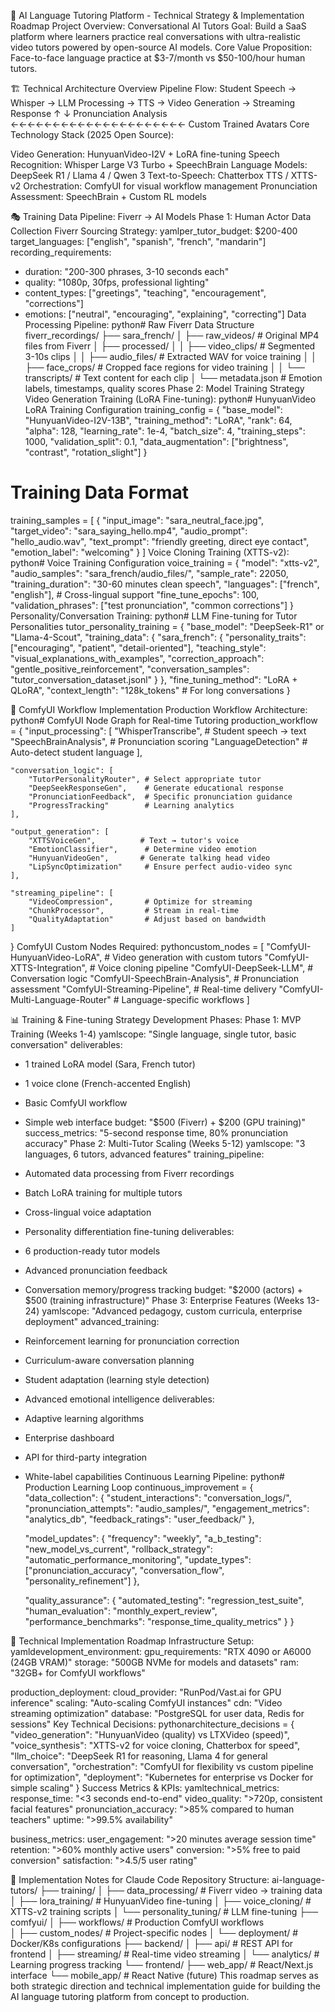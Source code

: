 🎯 AI Language Tutoring Platform - Technical Strategy & Implementation Roadmap
Project Overview: Conversational AI Tutors
Goal: Build a SaaS platform where learners practice real conversations with ultra-realistic video tutors powered by open-source AI models.
Core Value Proposition: Face-to-face language practice at $3-7/month vs $50-100/hour human tutors.

🏗️ Technical Architecture Overview
Pipeline Flow:
Student Speech → Whisper → LLM Processing → TTS → Video Generation → Streaming Response
     ↑                                                      ↓
Pronunciation Analysis ←←←←←←←←←←←←←←←←←←←←← Custom Trained Avatars
Core Technology Stack (2025 Open Source):

Video Generation: HunyuanVideo-I2V + LoRA fine-tuning
Speech Recognition: Whisper Large V3 Turbo + SpeechBrain
Language Models: DeepSeek R1 / Llama 4 / Qwen 3
Text-to-Speech: Chatterbox TTS / XTTS-v2
Orchestration: ComfyUI for visual workflow management
Pronunciation Assessment: SpeechBrain + Custom RL models

🎭 Training Data Pipeline: Fiverr → AI Models
Phase 1: Human Actor Data Collection
Fiverr Sourcing Strategy:
yamlper_tutor_budget: $200-400
target_languages: ["english", "spanish", "french", "mandarin"]
recording_requirements:
  - duration: "200-300 phrases, 3-10 seconds each"
  - quality: "1080p, 30fps, professional lighting"
  - content_types: ["greetings", "teaching", "encouragement", "corrections"]
  - emotions: ["neutral", "encouraging", "explaining", "correcting"]
Data Processing Pipeline:
python# Raw Fiverr Data Structure
fiverr_recordings/
├── sara_french/
│   ├── raw_videos/          # Original MP4 files from Fiverr
│   ├── processed/
│   │   ├── video_clips/     # Segmented 3-10s clips
│   │   ├── audio_files/     # Extracted WAV for voice training
│   │   ├── face_crops/      # Cropped face regions for video training
│   │   └── transcripts/     # Text content for each clip
│   └── metadata.json        # Emotion labels, timestamps, quality scores
Phase 2: Model Training Strategy
Video Generation Training (LoRA Fine-tuning):
python# HunyuanVideo LoRA Training Configuration
training_config = {
    "base_model": "HunyuanVideo-I2V-13B",
    "training_method": "LoRA",
    "rank": 64,
    "alpha": 128,
    "learning_rate": 1e-4,
    "batch_size": 4,
    "training_steps": 1000,
    "validation_split": 0.1,
    "data_augmentation": ["brightness", "contrast", "rotation_slight"]
}

# Training Data Format
training_samples = [
    {
        "input_image": "sara_neutral_face.jpg",
        "target_video": "sara_saying_hello.mp4", 
        "audio_prompt": "hello_audio.wav",
        "text_prompt": "friendly greeting, direct eye contact",
        "emotion_label": "welcoming"
    }
]
Voice Cloning Training (XTTS-v2):
python# Voice Training Configuration
voice_training = {
    "model": "xtts-v2",
    "audio_samples": "sara_french/audio_files/",
    "sample_rate": 22050,
    "training_duration": "30-60 minutes clean speech",
    "languages": ["french", "english"],  # Cross-lingual support
    "fine_tune_epochs": 100,
    "validation_phrases": ["test pronunciation", "common corrections"]
}
Personality/Conversation Training:
python# LLM Fine-tuning for Tutor Personalities
tutor_personality_training = {
    "base_model": "DeepSeek-R1" or "Llama-4-Scout",
    "training_data": {
        "sara_french": {
            "personality_traits": ["encouraging", "patient", "detail-oriented"],
            "teaching_style": "visual_explanations_with_examples",
            "correction_approach": "gentle_positive_reinforcement",
            "conversation_samples": "tutor_conversation_dataset.jsonl"
        }
    },
    "fine_tuning_method": "LoRA + QLoRA",
    "context_length": "128k_tokens"  # For long conversations
}

🔧 ComfyUI Workflow Implementation
Production Workflow Architecture:
python# ComfyUI Node Graph for Real-time Tutoring
production_workflow = {
    "input_processing": [
        "WhisperTranscribe",      # Student speech → text
        "SpeechBrainAnalysis",    # Pronunciation scoring
        "LanguageDetection"       # Auto-detect student language
    ],
    
    "conversation_logic": [
        "TutorPersonalityRouter", # Select appropriate tutor
        "DeepSeekResponseGen",    # Generate educational response
        "PronunciationFeedback",  # Specific pronunciation guidance
        "ProgressTracking"        # Learning analytics
    ],
    
    "output_generation": [
        "XTTSVoiceGen",          # Text → tutor's voice
        "EmotionClassifier",      # Determine video emotion
        "HunyuanVideoGen",       # Generate talking head video
        "LipSyncOptimization"     # Ensure perfect audio-video sync
    ],
    
    "streaming_pipeline": [
        "VideoCompression",       # Optimize for streaming
        "ChunkProcessor",         # Stream in real-time
        "QualityAdaptation"       # Adjust based on bandwidth
    ]
}
ComfyUI Custom Nodes Required:
pythoncustom_nodes = [
    "ComfyUI-HunyuanVideo-LoRA",     # Video generation with custom tutors
    "ComfyUI-XTTS-Integration",       # Voice cloning pipeline
    "ComfyUI-DeepSeek-LLM",          # Conversation logic
    "ComfyUI-SpeechBrain-Analysis",   # Pronunciation assessment
    "ComfyUI-Streaming-Pipeline",     # Real-time delivery
    "ComfyUI-Multi-Language-Router"   # Language-specific workflows
]

📊 Training & Fine-tuning Strategy
Development Phases:
Phase 1: MVP Training (Weeks 1-4)
yamlscope: "Single language, single tutor, basic conversation"
deliverables:
  - 1 trained LoRA model (Sara, French tutor)
  - 1 voice clone (French-accented English)
  - Basic ComfyUI workflow
  - Simple web interface
budget: "$500 (Fiverr) + $200 (GPU training)"
success_metrics: "5-second response time, 80% pronunciation accuracy"
Phase 2: Multi-Tutor Scaling (Weeks 5-12)
yamlscope: "3 languages, 6 tutors, advanced features"
training_pipeline:
  - Automated data processing from Fiverr recordings
  - Batch LoRA training for multiple tutors
  - Cross-lingual voice adaptation
  - Personality differentiation fine-tuning
deliverables:
  - 6 production-ready tutor models
  - Advanced pronunciation feedback
  - Conversation memory/progress tracking
budget: "$2000 (actors) + $500 (training infrastructure)"
Phase 3: Enterprise Features (Weeks 13-24)
yamlscope: "Advanced pedagogy, custom curricula, enterprise deployment"
advanced_training:
  - Reinforcement learning for pronunciation correction
  - Curriculum-aware conversation planning
  - Student adaptation (learning style detection)
  - Advanced emotional intelligence
deliverables:
  - Adaptive learning algorithms
  - Enterprise dashboard
  - API for third-party integration
  - White-label capabilities
Continuous Learning Pipeline:
python# Production Learning Loop
continuous_improvement = {
    "data_collection": {
        "student_interactions": "conversation_logs/",
        "pronunciation_attempts": "audio_samples/",
        "engagement_metrics": "analytics_db",
        "feedback_ratings": "user_feedback/"
    },
    
    "model_updates": {
        "frequency": "weekly",
        "a_b_testing": "new_model_vs_current",
        "rollback_strategy": "automatic_performance_monitoring",
        "update_types": ["pronunciation_accuracy", "conversation_flow", "personality_refinement"]
    },
    
    "quality_assurance": {
        "automated_testing": "regression_test_suite",
        "human_evaluation": "monthly_expert_review",
        "performance_benchmarks": "response_time_quality_metrics"
    }
}

🚀 Technical Implementation Roadmap
Infrastructure Setup:
yamldevelopment_environment:
  gpu_requirements: "RTX 4090 or A6000 (24GB VRAM)"
  storage: "500GB NVMe for models and datasets"
  ram: "32GB+ for ComfyUI workflows"
  
production_deployment:
  cloud_provider: "RunPod/Vast.ai for GPU inference"
  scaling: "Auto-scaling ComfyUI instances"
  cdn: "Video streaming optimization"
  database: "PostgreSQL for user data, Redis for sessions"
Key Technical Decisions:
pythonarchitecture_decisions = {
    "video_generation": "HunyuanVideo (quality) vs LTXVideo (speed)",
    "voice_synthesis": "XTTS-v2 for voice cloning, Chatterbox for speed",
    "llm_choice": "DeepSeek R1 for reasoning, Llama 4 for general conversation",
    "orchestration": "ComfyUI for flexibility vs custom pipeline for optimization",
    "deployment": "Kubernetes for enterprise vs Docker for simple scaling"
}
Success Metrics & KPIs:
yamltechnical_metrics:
  response_time: "<3 seconds end-to-end"
  video_quality: ">720p, consistent facial features"
  pronunciation_accuracy: ">85% compared to human teachers"
  uptime: ">99.5% availability"
  
business_metrics:
  user_engagement: ">20 minutes average session time"
  retention: ">60% monthly active users"
  conversion: ">5% free to paid conversion"
  satisfaction: ">4.5/5 user rating"

📝 Implementation Notes for Claude Code
Repository Structure:
ai-language-tutors/
├── training/
│   ├── data_processing/     # Fiverr video → training data
│   ├── lora_training/       # HunyuanVideo fine-tuning
│   ├── voice_cloning/       # XTTS-v2 training scripts
│   └── personality_tuning/  # LLM fine-tuning
├── comfyui/
│   ├── workflows/           # Production ComfyUI workflows  
│   ├── custom_nodes/        # Project-specific nodes
│   └── deployment/          # Docker/K8s configurations
├── backend/
│   ├── api/                 # REST API for frontend
│   ├── streaming/           # Real-time video streaming
│   └── analytics/           # Learning progress tracking
└── frontend/
    ├── web_app/             # React/Next.js interface
    └── mobile_app/          # React Native (future)
This roadmap serves as both strategic direction and technical implementation guide for building the AI language tutoring platform from concept to production.
